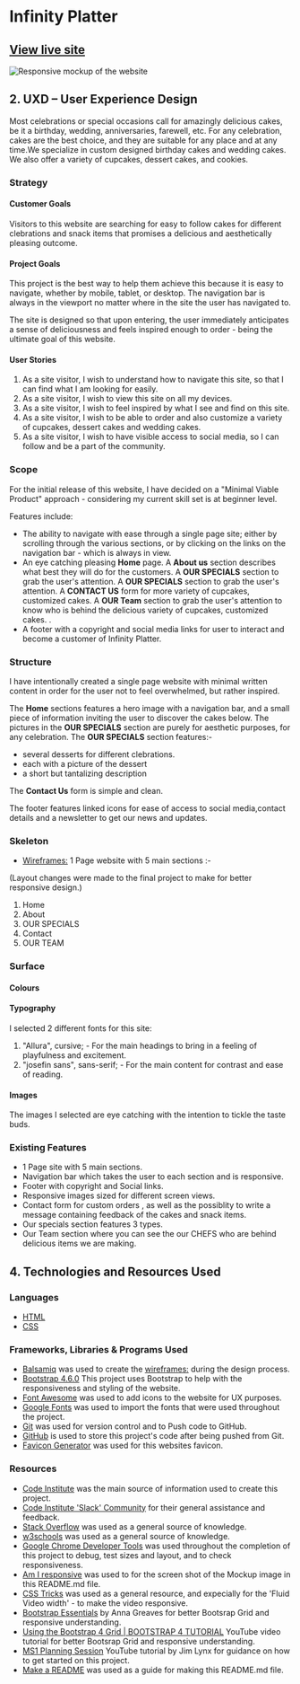 # Infinity Platter

## [View live site](https://mbhargavi916.github.io/CI_MS1_Infinity-Platter/)

![Responsive mockup of the website](CI_MS1_Infinity-Platter/assets/readme-images/responsive/responsiveimg.png)

## 2. UXD – User Experience Design

Most celebrations or special occasions call for amazingly delicious cakes, be it a birthday, wedding, anniversaries, farewell, etc. For any celebration, cakes are the best choice, and they are suitable for any place and at any time.We specialize in custom designed
birthday cakes and wedding cakes. We also offer a variety of cupcakes, dessert cakes, and cookies.

### Strategy

#### Customer Goals

Visitors to this website are searching for easy to follow cakes for different clebrations and snack items that promises a delicious and aesthetically pleasing outcome.

#### Project Goals

This project is the best way to help them achieve this because it is easy to navigate, whether by mobile, tablet, or desktop. The navigation bar is always in the viewport no matter where in the site the user has navigated to.

The site is designed so that upon entering, the user immediately anticipates a sense of deliciousness and feels inspired enough to order - being the ultimate goal of this website.

#### User Stories

1. As a site visitor, I wish to understand how to navigate this site, so that I can find what I am looking for easily.
2. As a site visitor, I wish to view this site on all my devices.
3. As a site visitor, I wish to feel inspired by what I see and find on this site.
4. As a site visitor, I wish to be able to order and also customize a variety of cupcakes, dessert cakes and wedding cakes.
5. As a site visitor, I wish to have visible access to social media, so I can follow and be a part of the community.

### Scope

For the initial release of this website, I have decided on a "Minimal Viable Product" approach - considering my current skill set is at beginner level.

Features include:

- The ability to navigate with ease through a single page site; either by scrolling through the various sections, or by clicking on the links on the navigation bar - which is always in view.
- An eye catching pleasing **Home** page.
  A **About us** section describes what best they will do for the customers.
  A **OUR SPECIALS** section to grab the user's attention.
  A **OUR SPECIALS** section to grab the user's attention.
  A **CONTACT US** form for more variety of cupcakes, customized cakes.
  A **OUR Team** section to grab the user's attention to know who is behind the delicious variety of cupcakes, customized cakes. .
- A footer with a copyright and social media links for user to interact and become a customer of Infinity Platter.

### Structure

I have intentionally created a single page website with minimal written content in order for the user not to feel overwhelmed, but rather inspired.

The **Home** sections features a hero image with a navigation bar, and a small piece of information inviting the user to discover the cakes below.
The pictures in the **OUR SPECIALS** section are purely for aesthetic purposes, for any celebration.
The **OUR SPECIALS** section features:-

- several desserts for different clebrations.
- each with a picture of the dessert
- a short but tantalizing description

The **Contact Us** form is simple and clean.

The footer features linked icons for ease of access to social media,contact details and a newsletter to get our news and updates.

### Skeleton

- [Wireframes:](CI_MS1_Infinity-Platter/assets/readme-images/wireframes/) 1 Page website with 5 main sections :-

(Layout changes were made to the final project to make for better responsive design.)

1. Home
2. About
3. OUR SPECIALS
4. Contact
5. OUR TEAM

### Surface

#### Colours

#### Typography

I selected 2 different fonts for this site:

1. "Allura", cursive; - For the main headings to bring in a feeling of playfulness and excitement.
2. "josefin sans", sans-serif; - For the main content for contrast and ease of reading.

#### Images

The images I selected are eye catching with the intention to tickle the taste buds.

### Existing Features

- 1 Page site with 5 main sections.
- Navigation bar which takes the user to each section and is responsive.
- Footer with copyright and Social links.
- Responsive images sized for different screen views.
- Contact form for custom orders , as well as the possiblity to write a message containing feedback of the cakes and snack items.
- Our specials section features 3 types.
- Our Team section where you can see the our CHEFS who are behind delicious items we are making.

## 4. Technologies and Resources Used

### Languages

- [HTML](https://en.wikipedia.org/wiki/HTML)
- [CSS](https://en.wikipedia.org/wiki/Cascading_Style_Sheets)

### Frameworks, Libraries & Programs Used

- [Balsamiq](https://balsamiq.com/) was used to create the [wireframes:](assets/readme-images/wireframes/wireframes.pdf) during the design process.
- [Bootstrap 4.6.0](https://www.bootstrapcdn.com/) This project uses Bootstrap to help with the responsiveness and styling of the website.
- [Font Awesome](https://www.bootstrapcdn.com/fontawesome/) was used to add icons to the website for UX purposes.
- [Google Fonts](https://fonts.google.com/) was used to import the fonts that were used throughout the project.
- [Git](https://git-scm.com/) was used for version control and to Push code to GitHub.
- [GitHub](https://github.com/) is used to store this project's code after being pushed from Git.
- [Favicon Generator](https://favicon.io/favicon-generator/) was used for this websites favicon.

### Resources

- [Code Institute](https://codeinstitute.net/) was the main source of information used to create this project.
- [Code Institute 'Slack' Community](https://slack.com/intl/en-no/) for their general assistance and feedback.
- [Stack Overflow](https://stackoverflow.com/) was used as a general source of knowledge.
- [w3schools](https://www.w3schools.com/default.asp) was used as a general source of knowledge.
- [Google Chrome Developer Tools](https://developer.chrome.com/docs/devtools/) was used throughout the completion of this project to debug, test sizes and layout, and to check responsiveness.
- [Am I responsive](http://ami.responsivedesign.is/) was used to for the screen shot of the Mockup image in this README.md file.
- [CSS Tricks](https://css-tricks.com/fluid-width-video/) was used as a general resource, and expecially for the 'Fluid Video width' - to make the video responsive.
- [Bootstrap Essentials](https://ajgreaves.github.io/bootstrap-grid-demo/) by Anna Greaves for better Bootsrap Grid and responsive understanding.
- [Using the Bootstrap 4 Grid | BOOTSTRAP 4 TUTORIAL](https://www.youtube.com/watch?v=qmPmwdshCMw) YouTube video tutorial for better Bootsrap Grid and responsive understanding.
- [MS1 Planning Session](https://www.youtube.com/watch?v=sH0m9N875SU&) YouTube tutorial by Jim Lynx for guidance on how to get started on this project.
- [Make a README](https://www.makeareadme.com/) was used as a guide for making this README.md file.
